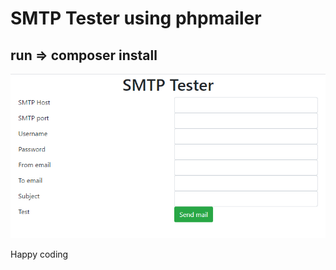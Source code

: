# SMTP Tester using phpmailer
## run => composer install

<img src="Screenshot.png" />

Happy coding